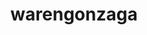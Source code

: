 ---
title: warengonzaga
github: https://github.com/warengonzaga
mode: light
transition: 1s
score: 77.3
archetype:
- Little Bit of Everything
---